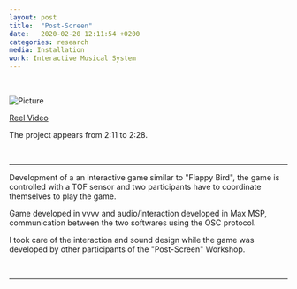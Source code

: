 ```yaml
---
layout: post
title:  "Post-Screen"
date:   2020-02-20 12:11:54 +0200
categories: research
media: Installation
work: Interactive Musical System
---
```


<br>

![Picture](https://post-screen.com/_nuxt/img/post-screen-2020_stefano-7.d51c3a1.jpg)

[Reel Video](https://post-screen.com/reel)

The project appears from 2:11 to 2:28.

<br>

----

Development of a an interactive game similar to "Flappy Bird", the game is controlled with a TOF sensor and two participants have to coordinate themselves to play the game.

Game developed in vvvv and audio/interaction developed in Max MSP, communication between the two softwares using the OSC protocol.

I took care of the interaction and sound design while the game was developed by other participants of the "Post-Screen" Workshop.

<br>


----

<br>



